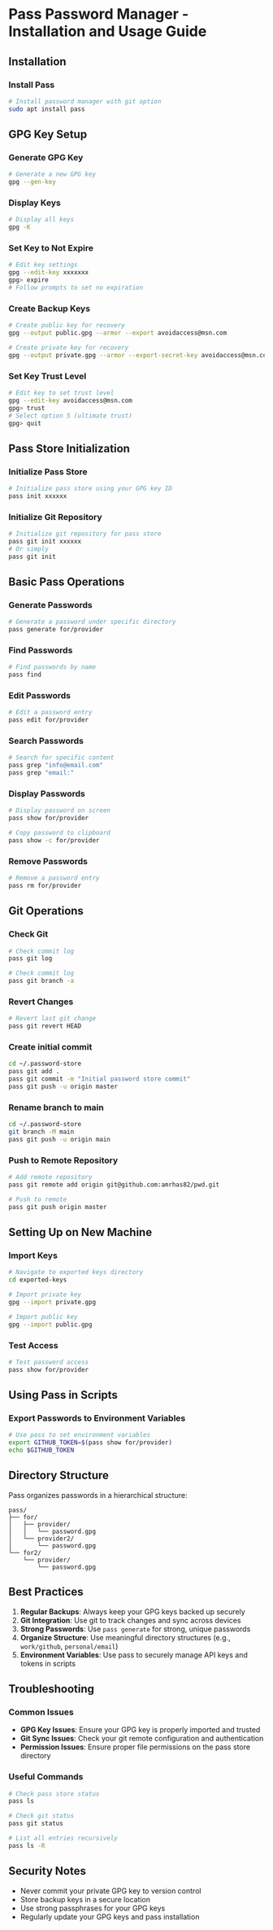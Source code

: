 # Pass Password Manager - Installation and Usage Guide

## Installation

### Install Pass
```bash
# Install password manager with git option
sudo apt install pass
```

## GPG Key Setup

### Generate GPG Key
```bash
# Generate a new GPG key
gpg --gen-key
```

### Display Keys
```bash
# Display all keys
gpg -K
```

### Set Key to Not Expire
```bash
# Edit key settings
gpg --edit-key xxxxxxx
gpg> expire
# Follow prompts to set no expiration
```

### Create Backup Keys
```bash
# Create public key for recovery
gpg --output public.gpg --armor --export avoidaccess@msn.com

# Create private key for recovery
gpg --output private.gpg --armor --export-secret-key avoidaccess@msn.com
```

### Set Key Trust Level
```bash
# Edit key to set trust level
gpg --edit-key avoidaccess@msn.com
gpg> trust
# Select option 5 (ultimate trust)
gpg> quit
```

## Pass Store Initialization

### Initialize Pass Store
```bash
# Initialize pass store using your GPG key ID
pass init xxxxxx
```

### Initialize Git Repository
```bash
# Initialize git repository for pass store
pass git init xxxxxx
# Or simply
pass git init
```

## Basic Pass Operations

### Generate Passwords
```bash
# Generate a password under specific directory
pass generate for/provider
```

### Find Passwords
```bash
# Find passwords by name
pass find
```

### Edit Passwords
```bash
# Edit a password entry
pass edit for/provider
```

### Search Passwords
```bash
# Search for specific content
pass grep "info@email.com"
pass grep "email:"
```

### Display Passwords
```bash
# Display password on screen
pass show for/provider

# Copy password to clipboard
pass show -c for/provider
```

### Remove Passwords
```bash
# Remove a password entry
pass rm for/provider
```

## Git Operations

### Check Git
```bash
# Check commit log
pass git log

# Check commit log
pass git branch -a
```


### Revert Changes
```bash
# Revert last git change
pass git revert HEAD
```

### Create initial commit
```bash
cd ~/.password-store
pass git add .
pass git commit -m "Initial password store commit"
pass git push -u origin master
```

### Rename branch to main
```bash
cd ~/.password-store
git branch -M main
pass git push -u origin main
```

### Push to Remote Repository
```bash
# Add remote repository
pass git remote add origin git@github.com:amrhas82/pwd.git

# Push to remote
pass git push origin master
```



## Setting Up on New Machine

### Import Keys
```bash
# Navigate to exported keys directory
cd exported-keys

# Import private key
gpg --import private.gpg

# Import public key
gpg --import public.gpg
```

### Test Access
```bash
# Test password access
pass show for/provider
```

## Using Pass in Scripts

### Export Passwords to Environment Variables
```bash
# Use pass to set environment variables
export GITHUB_TOKEN=$(pass show for/provider)
echo $GITHUB_TOKEN
```

## Directory Structure

Pass organizes passwords in a hierarchical structure:
```
pass/
├── for/
│   ├── provider/
│   │   └── password.gpg
│   └── provider2/
│       └── password.gpg
└── for2/
    └── provider/
        └── password.gpg
```

## Best Practices

1. **Regular Backups**: Always keep your GPG keys backed up securely
2. **Git Integration**: Use git to track changes and sync across devices
3. **Strong Passwords**: Use `pass generate` for strong, unique passwords
4. **Organize Structure**: Use meaningful directory structures (e.g., `work/github`, `personal/email`)
5. **Environment Variables**: Use pass to securely manage API keys and tokens in scripts

## Troubleshooting

### Common Issues
- **GPG Key Issues**: Ensure your GPG key is properly imported and trusted
- **Git Sync Issues**: Check your git remote configuration and authentication
- **Permission Issues**: Ensure proper file permissions on the pass store directory

### Useful Commands
```bash
# Check pass store status
pass ls

# Check git status
pass git status

# List all entries recursively
pass ls -R
```

## Security Notes

- Never commit your private GPG key to version control
- Store backup keys in a secure location
- Use strong passphrases for your GPG keys
- Regularly update your GPG keys and pass installation
